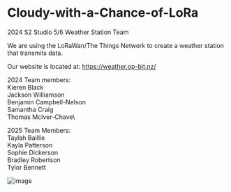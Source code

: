 # Cloudy-with-a-Chance-of-LoRa
2024 S2 Studio 5/6 Weather Station Team

We are using the LoRaWan/The Things Network to create a weather station that transmits data. 

Our website is located at: https://weather.op-bit.nz/

2024 Team members:\
Kieren Black\
Jackson Williamson\
Benjamin Campbell-Nelson\
Samantha Craig\
Thomas McIver-Chave\

2025 Team Members:\
Taylah Baillie\
Kayla Patterson\
Sophie Dickerson\
Bradley Robertson\
Tylor Bennett 

![image](https://github.com/user-attachments/assets/1b86e242-ffe1-4835-bd33-ee1a8083dd61)
